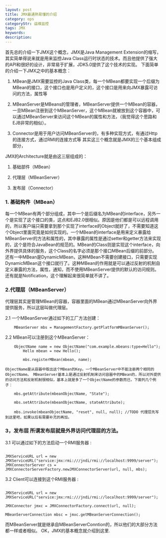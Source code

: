 ```yaml
---
layout: post
title: JMX最通熟易懂的介绍
category: ops
categoryStr: 运维监控
tags: JMX
keywords: 
description: 
---
```


首先总的介绍一下JMX这个概念，JMX是Java Management Extension的缩写，其实简单得说来就是用来监控Java Class运行时状态的技术。而且他提供了强大的API和很好的设计，非常易于扩展，JDK5.0提供了这个技术的实现。 下面简单的介绍一下JMX之中的基本概念： 

1. MBean是JMX需要监控的Java Class类，每一个MBean都要实现一个后缀为MBean的接口，这个接口也是用户定义的，这个接口是用来向JMX暴露可访问的方法，属性等 

2. MBeanServer是MBeans的管理者，MBeanServer提供一个MBean的容器，一旦MBean注册到这个MBeanServer，这个MBean就被放到这个容器中，可以通过MBeanServer来访问这个MBean的属性和方法，（我觉得这个思路和EJB非常的相似）。 

3. Connector是用于用户访问MBeanServer的，有多种实现方式，有通过Http的连接方式，通过RMI的连接方式等 其实这三个概念就是JMX的三个基本组成部分，

JMX的Architecture就是由这三层组成的：

1. 基础部件（MBean） 

2. 代理层（MBeanServer） 

3. 发布层（Connector）

### 1. 基础构件（MBean） 

每一个MBean有两个部分组成，其中一个是后缀名为MBean的interface，另外一个是实现了这个接口的类，这点和EJB2.0很相似。原因是他们都是可以远程调用的，所以客户端只需要拿到那个实现了interface的Object就好了，不需要知道这个Object里面究竟是如何实现的。一个MBean的interface是用来定义暴露给MBeanServer的方法和属性的，其中暴露的属性是通过setter和getter方法来实现的，这个是符合JavaBean的规范的。MBean的Class则是实现这个interface，向外界提供具体的服务，这个Class的名字必须是那个接口MBean后缀的前部分。 还有一中MBean是DynamicMBean，这种MBean不需要创建接口，只需要实现DynamicMBean这个接口就行了。这种MBean的作用就是可以通过反射的机制自定义暴露的方法，属性，通知，而不使用MBeanServer提供的默认的访问规则。 还有就是Notification，这个理解起来很简单就不讲了。

### 2.代理层（MBeanServer） 

代理层其实是管理MBean的容器，容器里面的MBean通过MBeanServer向外界提供服务，所以这层叫做代理层。

2.1  一个MBeanServer通过如下的工厂方法创建：

```
	MBeanServer mbs = ManagementFactory.getPlatformMBeanServer();
```

2.2 MBean可以注册到这个MBeanServer：

```
	ObjectName name = new ObjectName("com.example.mbeans:type=Hello");
        Hello mbean = new Hello();

        mbs.registerMBean(mbean, name);
```

	ObjectName是从容器中取出这个MBean的Key。一个MBeanServer中不能注册两个相同的ObjectName。 MBeanServer基本上是通过反射机制来访问容器中的MBean的，所以对外提供的访问方法和反射机制很相似，基本上就是多了一个ObjectName的参数而已，下面列几个例子：

```
	mbs.getAttribute(mbeanObjectName, "State");

	mbs.setAttribute(mbeanObjectName, stateAttribute);

	mbs.invoke(mbeanObjectName, "reset", null, null); //TODO 代理层先写到这里吧，如果以后有需要补充的再加。
```

### 3，发布层 所谓发布层就是外界访问代理层的方法。

3.1 可以通过如下的方法启动一个RMI服务器 :

```

JMXServiceURL url = new JMXServiceURL("service:jmx:rmi:///jndi/rmi://localhost:9999/server");
JMXConnectorServer cs = JMXConnectorServerFactory.newJMXConnectorServer(url, null, mbs);

```

3.2 Client可以连接到这个RMI服务器 :

```

JMXServiceURL url = new JMXServiceURL("service:jmx:rmi:///jndi/rmi://localhost:9999/server");

JMXConnector jmxc = JMXConnectorFactory.connect(url, null);

MBeanServerConnection mbsc = jmxc.getMBeanServerConnection();

```

而MBeanServer就是继承自MBeanServerConntion的，所以他们的大部分方法都一样或者相似。 OK，JMX的基本概念就介绍到这里.



